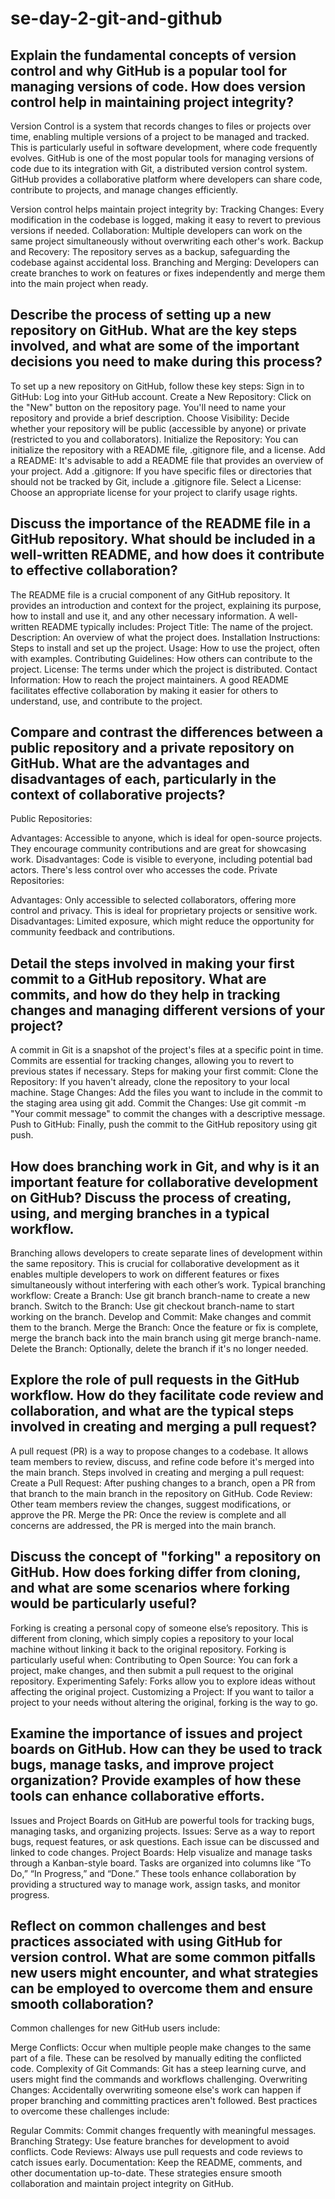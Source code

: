# se-day-2-git-and-github
## Explain the fundamental concepts of version control and why GitHub is a popular tool for managing versions of code. How does version control help in maintaining project integrity?
Version Control is a system that records changes to files or projects over time, enabling multiple versions of a project to be managed and tracked. This is particularly useful in software development, where code frequently evolves. GitHub is one of the most popular tools for managing versions of code due to its integration with Git, a distributed version control system. GitHub provides a collaborative platform where developers can share code, contribute to projects, and manage changes efficiently.

Version control helps maintain project integrity by:
Tracking Changes: Every modification in the codebase is logged, making it easy to revert to previous versions if needed.
Collaboration: Multiple developers can work on the same project simultaneously without overwriting each other's work.
Backup and Recovery: The repository serves as a backup, safeguarding the codebase against accidental loss.
Branching and Merging: Developers can create branches to work on features or fixes independently and merge them into the main project when ready.

## Describe the process of setting up a new repository on GitHub. What are the key steps involved, and what are some of the important decisions you need to make during this process?
To set up a new repository on GitHub, follow these key steps:
Sign in to GitHub: Log into your GitHub account.
Create a New Repository: Click on the "New" button on the repository page. You'll need to name your repository and provide a brief description.
Choose Visibility: Decide whether your repository will be public (accessible by anyone) or private (restricted to you and collaborators).
Initialize the Repository: You can initialize the repository with a README file, .gitignore file, and a license.
Add a README: It's advisable to add a README file that provides an overview of your project.
Add a .gitignore: If you have specific files or directories that should not be tracked by Git, include a .gitignore file.
Select a License: Choose an appropriate license for your project to clarify usage rights.

## Discuss the importance of the README file in a GitHub repository. What should be included in a well-written README, and how does it contribute to effective collaboration?
The README file is a crucial component of any GitHub repository. It provides an introduction and context for the project, explaining its purpose, how to install and use it, and any other necessary information. A well-written README typically includes:
Project Title: The name of the project.
Description: An overview of what the project does.
Installation Instructions: Steps to install and set up the project.
Usage: How to use the project, often with examples.
Contributing Guidelines: How others can contribute to the project.
License: The terms under which the project is distributed.
Contact Information: How to reach the project maintainers.
A good README facilitates effective collaboration by making it easier for others to understand, use, and contribute to the project.

## Compare and contrast the differences between a public repository and a private repository on GitHub. What are the advantages and disadvantages of each, particularly in the context of collaborative projects?
Public Repositories:

Advantages: Accessible to anyone, which is ideal for open-source projects. They encourage community contributions and are great for showcasing work.
Disadvantages: Code is visible to everyone, including potential bad actors. There's less control over who accesses the code.
Private Repositories:

Advantages: Only accessible to selected collaborators, offering more control and privacy. This is ideal for proprietary projects or sensitive work.
Disadvantages: Limited exposure, which might reduce the opportunity for community feedback and contributions.

## Detail the steps involved in making your first commit to a GitHub repository. What are commits, and how do they help in tracking changes and managing different versions of your project?
A commit in Git is a snapshot of the project's files at a specific point in time. Commits are essential for tracking changes, allowing you to revert to previous states if necessary.
Steps for making your first commit:
Clone the Repository: If you haven't already, clone the repository to your local machine.
Stage Changes: Add the files you want to include in the commit to the staging area using git add.
Commit the Changes: Use git commit -m "Your commit message" to commit the changes with a descriptive message.
Push to GitHub: Finally, push the commit to the GitHub repository using git push.

## How does branching work in Git, and why is it an important feature for collaborative development on GitHub? Discuss the process of creating, using, and merging branches in a typical workflow.
Branching allows developers to create separate lines of development within the same repository. This is crucial for collaborative development as it enables multiple developers to work on different features or fixes simultaneously without interfering with each other’s work.
Typical branching workflow:
Create a Branch: Use git branch branch-name to create a new branch.
Switch to the Branch: Use git checkout branch-name to start working on the branch.
Develop and Commit: Make changes and commit them to the branch.
Merge the Branch: Once the feature or fix is complete, merge the branch back into the main branch using git merge branch-name.
Delete the Branch: Optionally, delete the branch if it's no longer needed.

## Explore the role of pull requests in the GitHub workflow. How do they facilitate code review and collaboration, and what are the typical steps involved in creating and merging a pull request?
A pull request (PR) is a way to propose changes to a codebase. It allows team members to review, discuss, and refine code before it's merged into the main branch.
Steps involved in creating and merging a pull request:
Create a Pull Request: After pushing changes to a branch, open a PR from that branch to the main branch in the repository on GitHub.
Code Review: Other team members review the changes, suggest modifications, or approve the PR.
Merge the PR: Once the review is complete and all concerns are addressed, the PR is merged into the main branch.

## Discuss the concept of "forking" a repository on GitHub. How does forking differ from cloning, and what are some scenarios where forking would be particularly useful?
Forking is creating a personal copy of someone else’s repository. This is different from cloning, which simply copies a repository to your local machine without linking it back to the original repository.
Forking is particularly useful when:
Contributing to Open Source: You can fork a project, make changes, and then submit a pull request to the original repository.
Experimenting Safely: Forks allow you to explore ideas without affecting the original project.
Customizing a Project: If you want to tailor a project to your needs without altering the original, forking is the way to go.

## Examine the importance of issues and project boards on GitHub. How can they be used to track bugs, manage tasks, and improve project organization? Provide examples of how these tools can enhance collaborative efforts.
Issues and Project Boards on GitHub are powerful tools for tracking bugs, managing tasks, and organizing projects.
Issues: Serve as a way to report bugs, request features, or ask questions. Each issue can be discussed and linked to code changes.
Project Boards: Help visualize and manage tasks through a Kanban-style board. Tasks are organized into columns like “To Do,” “In Progress,” and “Done.”
These tools enhance collaboration by providing a structured way to manage work, assign tasks, and monitor progress.

## Reflect on common challenges and best practices associated with using GitHub for version control. What are some common pitfalls new users might encounter, and what strategies can be employed to overcome them and ensure smooth collaboration?
Common challenges for new GitHub users include:

Merge Conflicts: Occur when multiple people make changes to the same part of a file. These can be resolved by manually editing the conflicted code.
Complexity of Git Commands: Git has a steep learning curve, and users might find the commands and workflows challenging.
Overwriting Changes: Accidentally overwriting someone else's work can happen if proper branching and committing practices aren't followed.
Best practices to overcome these challenges include:

Regular Commits: Commit changes frequently with meaningful messages.
Branching Strategy: Use feature branches for development to avoid conflicts.
Code Reviews: Always use pull requests and code reviews to catch issues early.
Documentation: Keep the README, comments, and other documentation up-to-date.
These strategies ensure smooth collaboration and maintain project integrity on GitHub.
